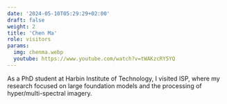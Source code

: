 ```yaml
---
date: '2024-05-10T05:29:29+02:00'
draft: false
weight: 2
title: 'Chen Ma'
role: visitors
params:
  img: chenma.webp
  youtube: https://www.youtube.com/watch?v=tWAKzcRY5YQ
---
```


As a PhD student at Harbin Institute of Technology, I visited ISP, where my research focused on large foundation models and the processing of hyper/multi-spectral imagery.
